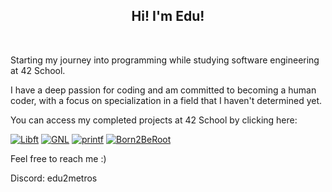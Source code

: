 <h2 align="center">  <a href="#"></></a>
  Hi! I'm Edu! </h2> <br>
<p align="left">
  <samp>
  
  Starting my journey into programming while studying software engineering at 42 School.

I have a deep passion for coding and am committed to becoming a human coder, with a focus on specialization in a field that I haven't determined yet.

You can access my completed projects at 42 School by clicking here:

[![Libft](https://github.com/Eduu19/42-project-badges/blob/main/badges/libftm.png?raw=true)](https://github.com/Eduu19/libft)
[![GNL](https://github.com/Eduu19/42-project-badges/raw/main/badges/get_next_linem.png)](https://github.com/Eduu19/get_next_line)
[![printf](https://github.com/Eduu19/42-project-badges/raw/main/badges/ft_printfe.png)](https://github.com/Eduu19/ft_printf)
[![Born2BeRoot](https://github.com/byaliego/42-project-badges/raw/main/badges/born2berootm.png)](https://github.com/Eduu19/Guia-Rocky---Born2BeRoot-42)

Feel free to reach me :)

Discord: edu2metros
</div>
